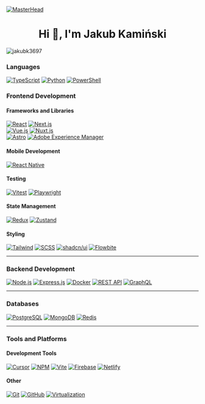 [![MasterHead](https://i.pinimg.com/originals/0f/25/e4/0f25e4668c1c7740b5ed41835339d67f.gif)](https://www.linkedin.com/in/jkaminski97/)
<h1 align="center">Hi 👋, I'm Jakub Kamiński</h1>
<p align="left"> <img src="https://komarev.com/ghpvc/?username=jakubk3697&label=Profile%20views&color=0e75b6&style=flat" alt="jakubk3697" /> </p>

### Languages
[![TypeScript](https://img.shields.io/badge/TypeScript-007ACC?style=for-the-badge&logo=typescript&logoColor=white)](https://www.typescriptlang.org)
[![Python](https://img.shields.io/badge/Python-3776AB?style=for-the-badge&logo=python&logoColor=white)](https://www.python.org)
[![PowerShell](https://img.shields.io/badge/PowerShell-5391FE?style=for-the-badge&logo=powershell&logoColor=white)](https://docs.microsoft.com/en-us/powershell/)

### Frontend Development

#### Frameworks and Libraries
[![React](https://img.shields.io/badge/React-20232A?style=for-the-badge&logo=react&logoColor=61DAFB)](https://react.dev/)
[![Next.js](https://img.shields.io/badge/Next.js-000000?style=for-the-badge&logo=next.js&logoColor=white)](https://nextjs.org) </br>
[![Vue.js](https://img.shields.io/badge/Vue.js-35495E?style=for-the-badge&logo=vue.js&logoColor=4FC08D)](https://vuejs.org) 
[![Nuxt.js](https://img.shields.io/badge/Nuxt.js-00DC82?style=for-the-badge&logo=nuxt.js&logoColor=white)](https://nuxt.com/) </br>
[![Astro](https://img.shields.io/badge/Astro-FF5D01?style=for-the-badge&logo=astro&logoColor=white)](https://astro.build)
[![Adobe Experience Manager](https://img.shields.io/badge/Adobe%20Experience%20Manager-CC0000?style=for-the-badge&logo=adobe&logoColor=white)](https://www.aem.live)

#### Mobile Development
[![React Native](https://img.shields.io/badge/React_Native-20232A?style=for-the-badge&logo=react&logoColor=61DAFB)](https://reactnative.dev)

#### Testing
[![Vitest](https://img.shields.io/badge/Vitest-6E9F18?style=for-the-badge&logo=vitest&logoColor=white)](https://vitest.dev)
[![Playwright](https://img.shields.io/badge/Playwright-2EAD33?style=for-the-badge&logo=playwright&logoColor=white)](https://playwright.dev)

#### State Management
[![Redux](https://img.shields.io/badge/Redux-593D88?style=for-the-badge&logo=redux&logoColor=white)](https://redux.js.org)
[![Zustand](https://img.shields.io/badge/Zustand-6C5CE7?style=for-the-badge&logo=zustand&logoColor=white)](https://docs.pmnd.rs/zustand)

#### Styling
[![Tailwind](https://img.shields.io/badge/Tailwind-0ea5e9?style=for-the-badge&logo=tailwindcss&logoColor=white)](https://tailwindcss.com)
[![SCSS](https://img.shields.io/badge/SCSS-CC6699?style=for-the-badge&logo=sass&logoColor=white)](https://sass-lang.com)
[![shadcn/ui](https://img.shields.io/badge/shadcn%2Fui-000000?style=for-the-badge&logo=shadcn&logoColor=white)](https://ui.shadcn.com)
[![Flowbite](https://img.shields.io/badge/Flowbite-0ABF53?style=for-the-badge&logo=flowbite&logoColor=white)](https://flowbite.com)

---

### Backend Development
[![Node.js](https://img.shields.io/badge/Node.js-339933?style=for-the-badge&logo=node.js&logoColor=white)](https://nodejs.org)
[![Express.js](https://img.shields.io/badge/Express.js-404D59?style=for-the-badge&logo=express&logoColor=white)](https://expressjs.com)
[![Docker](https://img.shields.io/badge/Docker-2496ED?style=for-the-badge&logo=docker&logoColor=white)](https://www.docker.com)
[![REST API](https://img.shields.io/badge/REST_API-005571?style=for-the-badge&logo=postman&logoColor=white)](https://restfulapi.net)
[![GraphQL](https://img.shields.io/badge/GraphQL-E10098?style=for-the-badge&logo=graphql&logoColor=white)](https://graphql.org)

---

### Databases
[![PostgreSQL](https://img.shields.io/badge/PostgreSQL-336791?style=for-the-badge&logo=postgresql&logoColor=white)](https://www.postgresql.org)
[![MongoDB](https://img.shields.io/badge/MongoDB-47A248?style=for-the-badge&logo=mongodb&logoColor=white)](https://www.mongodb.com)
[![Redis](https://img.shields.io/badge/Redis-DC382D?style=for-the-badge&logo=redis&logoColor=white)](https://redis.io)


---
### Tools and Platforms

#### Development Tools
[![Cursor](https://img.shields.io/badge/Cursor-000000?style=for-the-badge&logo=cursor&logoColor=white)](https://www.cursor.so)
[![NPM](https://img.shields.io/badge/NPM-CB3837?style=for-the-badge&logo=npm&logoColor=white)](https://www.npmjs.com)
[![Vite](https://img.shields.io/badge/Vite-646CFF?style=for-the-badge&logo=vite&logoColor=white)](https://vite.dev/)
[![Firebase](https://img.shields.io/badge/Firebase-FFCA28?style=for-the-badge&logo=firebase&logoColor=black)](https://firebase.google.com)
[![Netlify](https://img.shields.io/badge/Netlify-00C7B7?style=for-the-badge&logo=netlify&logoColor=white)](https://www.netlify.com)

#### Other
[![Git](https://img.shields.io/badge/Git-F05032?style=for-the-badge&logo=git&logoColor=white)](https://git-scm.com)
[![GitHub](https://img.shields.io/badge/GitHub-181717?style=for-the-badge&logo=github&logoColor=white)](https://github.com)
[![Virtualization](https://img.shields.io/badge/Virtualization-0078D7?style=for-the-badge&logo=vmware&logoColor=white)](https://www.geeksforgeeks.org/virtualization-cloud-computing-types/)

